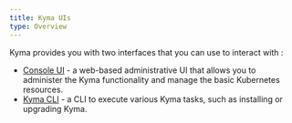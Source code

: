 ```yaml
---
title: Kyma UIs
type: Overview
---
```


Kyma provides you with two interfaces that you can use to interact with :

- [Console UI](link) - a web-based administrative UI that allows you to administer the Kyma functionality and manage the basic Kubernetes resources.
- [Kyma CLI](link) - a CLI to execute various Kyma tasks, such as installing or upgrading Kyma.
